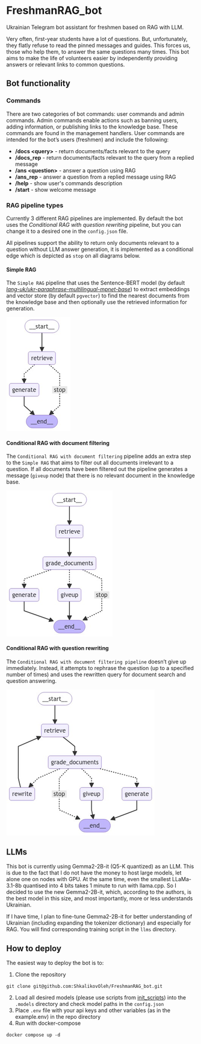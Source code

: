 # FreshmanRAG_bot
Ukrainian Telegram bot assistant for freshmen based on RAG with LLM.

Very often, first-year students have a lot of questions. But, unfortunately, they flatly refuse to read the pinned messages and guides. This forces us, those who help them, to answer the same questions many times. This bot aims to make the life of volunteers easier by independently providing answers or relevant links to common questions.

## Bot functionality

### Commands
There are two categories of bot commands: user commands and admin commands. Admin commands enable actions such as banning users, adding information, or publishing links to the knowledge base. These commands are found in the management handlers. User commands are intended for the bot’s users (freshmen) and include the following:
+ **/docs \<query\>** - return documents/facts relevant to the query
+ **/docs_rep** - return documents/facts relevant to the query from a replied message
+ **/ans \<question\>** - answer a question using RAG
+ **/ans_rep** - answer a question from a replied message using RAG
+ **/help** - show user's commands description
+ **/start** - show welcome message

### RAG pipeline types
Currently 3 different RAG pipelines are implemented. By default the bot uses the *Conditional RAG with question rewriting* pipeline, but you can change it to a desired one in the `config.json` file.

All pipelines support the ability to return only documents relevant to a question without LLM answer generation, it is implemented as a conditional edge which is depicted as `stop` on all diagrams below.

#### Simple RAG
The `Simple RAG` pipeline that uses the Sentence-BERT model (by default [*lang-uk/ukr-paraphrase-multilingual-mpnet-base*](https://huggingface.co/lang-uk/ukr-paraphrase-multilingual-mpnet-base)) to extract embeddings and vector store (by default `pgvector`) to find the nearest documents from the knowledge base and then optionally use the retrieved information for generation.

![Simple RAG](assets/simple_rag.png)

#### Conditional RAG with document filtering
The `Conditional RAG with document filtering` pipeline adds an extra step to the `Simple RAG` that aims to filter out all documents irrelevant to a question. If all documents have been filtered out the pipeline generates a message (`giveup` node) that there is no relevant document in the knowledge base.

![Conditional RAG with document filtering](assets/rag_with_filtering.png)

#### Conditional RAG with question rewriting
The `Conditional RAG with document filtering pipeline` doesn’t give up immediately. Instead, it attempts to rephrase the question (up to a specified number of times) and uses the rewritten query for document search and question answering.

![Conditional RAG with question rewriting](assets/rag_with_question_rewriting.png)

## LLMs
This bot is currently using Gemma2-2B-it (Q5-K quantized) as an LLM. This is due to the fact that I do not have the money to host large models, let alone one on nodes with GPU. At the same time, even the smallest LLaMa-3.1-8b quantised into 4 bits takes 1 minute to run with llama.cpp. So I decided to use the new Gemma2-2B-it, which, according to the authors, is the best model in this size, and most importantly, more or less understands Ukrainian.

If I have time, I plan to fine-tune Gemma2-2B-it for better understanding of Ukrainian (including expanding the tokenizer dictionary) and especially for RAG. You will find corresponding training script in the `llms` directory.


## How to deploy
The easiest way to deploy the bot is to:
1. Clone the repository
```
git clone git@github.com:ShkalikovOleh/FreshmanRAG_bot.git
```
2. Load all desired models (please use scripts from [init_scripts](https://github.com/ShkalikovOleh/FreshmanRAG_bot/tree/master/init_scripts)) into the `.models` directory and check model paths in the `config.json`
3. Place `.env` file with your api keys and other variables (as in the example.env) in the repo directory
4. Run with docker-compose
```
docker compose up -d
```